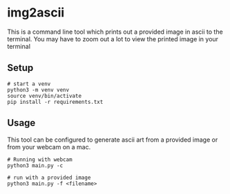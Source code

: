 # img2ascii

This is a command line tool which prints out a provided image in ascii to the terminal. You may have to zoom out a lot to view the printed image in your terminal 

## Setup

```
# start a venv
python3 -m venv venv
source venv/bin/activate
pip install -r requirements.txt
```

## Usage

This tool can be configured to generate ascii art from a provided image or from your webcam on a mac. 

```
# Running with webcam
python3 main.py -c

# run with a provided image
python3 main.py -f <filename>
```
